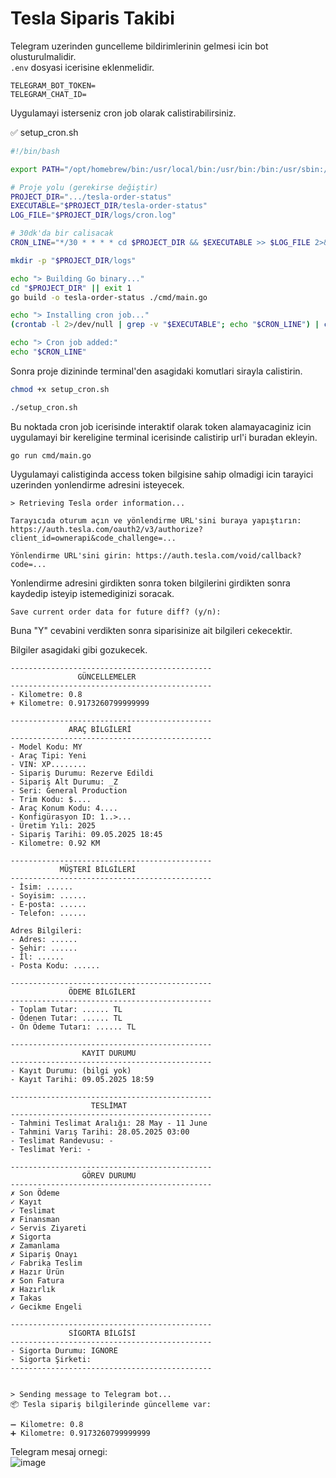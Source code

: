 # Tesla Siparis Takibi

Telegram uzerinden guncelleme bildirimlerinin gelmesi icin bot olusturulmalidir.<br>
`.env` dosyasi icerisine eklenmelidir.
```
TELEGRAM_BOT_TOKEN=
TELEGRAM_CHAT_ID=
```

Uygulamayi isterseniz cron job olarak calistirabilirsiniz.

✅ setup_cron.sh
```bash
#!/bin/bash

export PATH="/opt/homebrew/bin:/usr/local/bin:/usr/bin:/bin:/usr/sbin:/sbin"

# Proje yolu (gerekirse değiştir)
PROJECT_DIR=".../tesla-order-status"
EXECUTABLE="$PROJECT_DIR/tesla-order-status"
LOG_FILE="$PROJECT_DIR/logs/cron.log"

# 30dk'da bir calisacak
CRON_LINE="*/30 * * * * cd $PROJECT_DIR && $EXECUTABLE >> $LOG_FILE 2>&1"

mkdir -p "$PROJECT_DIR/logs"

echo "> Building Go binary..."
cd "$PROJECT_DIR" || exit 1
go build -o tesla-order-status ./cmd/main.go

echo "> Installing cron job..."
(crontab -l 2>/dev/null | grep -v "$EXECUTABLE"; echo "$CRON_LINE") | crontab -

echo "> Cron job added:"
echo "$CRON_LINE"
```

Sonra proje dizininde terminal'den asagidaki komutlari sirayla calistirin.
```bash
chmod +x setup_cron.sh

./setup_cron.sh
```

Bu noktada cron job icerisinde interaktif olarak token alamayacaginiz icin uygulamayi bir kereligine terminal icerisinde calistirip url'i buradan ekleyin.
```console
go run cmd/main.go
```

Uygulamayi calistiginda access token bilgisine sahip olmadigi icin tarayici uzerinden yonlendirme adresini isteyecek.
```console
> Retrieving Tesla order information...

Tarayıcıda oturum açın ve yönlendirme URL'sini buraya yapıştırın:
https://auth.tesla.com/oauth2/v3/authorize?client_id=ownerapi&code_challenge=...

Yönlendirme URL'sini girin: https://auth.tesla.com/void/callback?code=...
```

Yonlendirme adresini girdikten sonra token bilgilerini girdikten sonra kaydedip isteyip istemediginizi soracak.
```console
Save current order data for future diff? (y/n): 
```

Buna "Y" cevabini verdikten sonra siparisinize ait bilgileri cekecektir.

Bilgiler asagidaki gibi gozukecek.
```console
---------------------------------------------
               GÜNCELLEMELER
---------------------------------------------
- Kilometre: 0.8
+ Kilometre: 0.9173260799999999

---------------------------------------------
             ARAÇ BİLGİLERİ
---------------------------------------------
- Model Kodu: MY
- Araç Tipi: Yeni
- VIN: XP........
- Sipariş Durumu: Rezerve Edildi
- Sipariş Alt Durumu: _Z
- Seri: General Production
- Trim Kodu: $....
- Araç Konum Kodu: 4....
- Konfigürasyon ID: 1..>...
- Üretim Yılı: 2025
- Sipariş Tarihi: 09.05.2025 18:45
- Kilometre: 0.92 KM

---------------------------------------------
           MÜŞTERİ BİLGİLERİ
---------------------------------------------
- İsim: ......
- Soyisim: ......
- E-posta: ......
- Telefon: ......

Adres Bilgileri:
- Adres: ......
- Şehir: ......
- İl: ......
- Posta Kodu: ......

---------------------------------------------
             ÖDEME BİLGİLERİ
---------------------------------------------
- Toplam Tutar: ...... TL
- Ödenen Tutar: ...... TL
- Ön Ödeme Tutarı: ...... TL

---------------------------------------------
                KAYIT DURUMU
---------------------------------------------
- Kayıt Durumu: (bilgi yok)
- Kayıt Tarihi: 09.05.2025 18:59

---------------------------------------------
                  TESLİMAT
---------------------------------------------
- Tahmini Teslimat Aralığı: 28 May - 11 June
- Tahmini Varış Tarihi: 28.05.2025 03:00
- Teslimat Randevusu: -
- Teslimat Yeri: -

---------------------------------------------
                GÖREV DURUMU
---------------------------------------------
✗ Son Ödeme
✓ Kayıt
✓ Teslimat
✗ Finansman
✓ Servis Ziyareti
✗ Sigorta
✗ Zamanlama
✗ Sipariş Onayı
✓ Fabrika Teslim
✗ Hazır Ürün
✗ Son Fatura
✗ Hazırlık
✗ Takas
✓ Gecikme Engeli

---------------------------------------------
             SİGORTA BİLGİSİ
---------------------------------------------
- Sigorta Durumu: IGNORE
- Sigorta Şirketi: 
---------------------------------------------


> Sending message to Telegram bot...
📦 Tesla sipariş bilgilerinde güncelleme var:

➖ Kilometre: 0.8
➕ Kilometre: 0.9173260799999999
```

Telegram mesaj ornegi:<br>
![image](https://github.com/user-attachments/assets/9d60e29f-bead-43c9-8c20-0b0e4aa667ce)

